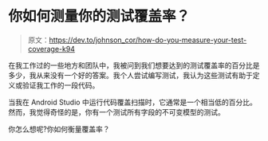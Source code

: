 # 你如何测量你的测试覆盖率？

> 原文：<https://dev.to/johnson_cor/how-do-you-measure-your-test-coverage-k94>

在我工作过的一些地方和团队中，我被问到我们想要达到的测试覆盖率的百分比是多少，我从来没有一个好的答案。我个人尝试编写测试，我认为这些测试有助于定义或验证我工作的一段代码。

当我在 Android Studio 中运行代码覆盖扫描时，它通常是一个相当低的百分比。然而，我觉得奇怪的是，你有一个测试所有字段的不可变模型的测试。

你怎么想呢?你如何衡量覆盖率？